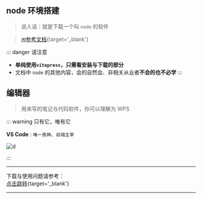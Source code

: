 
## node 环境搭建

> 说人话：就是下载一个叫 `node` 的软件

> [✉参考文档](/repo/programming/nodejs/01%20前置准备/00%20简述.md){target='_blank'}

::: danger <Badge type='warning'>请注意</Badge>
- **单纯使用`vitepress`，只需看安装与下载的部分**
- 文档中 `node` 的其他内容，会的自然会、非相关从业者**不会的也不必学**
:::



## 编辑器

> 用来写的笔记与代码软件，你可以理解为 WPS 

::: warning  只有它，唯有它

**VS Code** : `唯一真神`、`前端主宰`

![d](/notesPic/202401071432.png)


:::

---

下载与使用问题请参考：  
[点击跳转](/repo/vscode/00%20重要提醒.md){target='_blank'}

---



